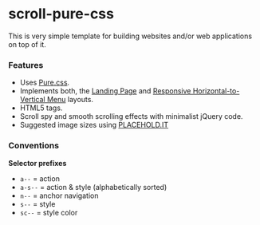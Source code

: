 # scroll-pure-css

This is very simple template for building websites and/or web applications on
top of it.

### Features
* Uses [Pure.css](http://purecss.io).
* Implements both, the [Landing Page](http://purecss.io/layouts/marketing/) and [Responsive Horizontal-to-Vertical Menu](http://purecss.io/layouts/tucked-menu-vertical/) layouts.
* HTML5 tags.
* Scroll spy and smooth scrolling effects with minimalist jQuery code.
* Suggested image sizes using [PLACEHOLD.IT](http://placehold.it)

### Conventions
**Selector prefixes**
* `a--` = action
* `a-s--` = action & style (alphabetically sorted)
* `n--` = anchor navigation
* `s--` = style
* `sc--` = style color

